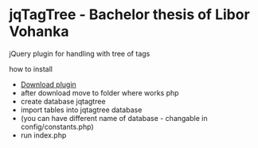 jqTagTree - Bachelor thesis of Libor Vohanka
============================================

jQuery plugin for handling with tree of tags

how to install
- [Download plugin](https://github.com/vohanka/jqTagTree/archive/master.zip) 
- after download move to folder where works php
- create database jqtagtree
- import tables into jqtagtree database
- (you can have different name of database - changable in config/constants.php)
- run index.php
